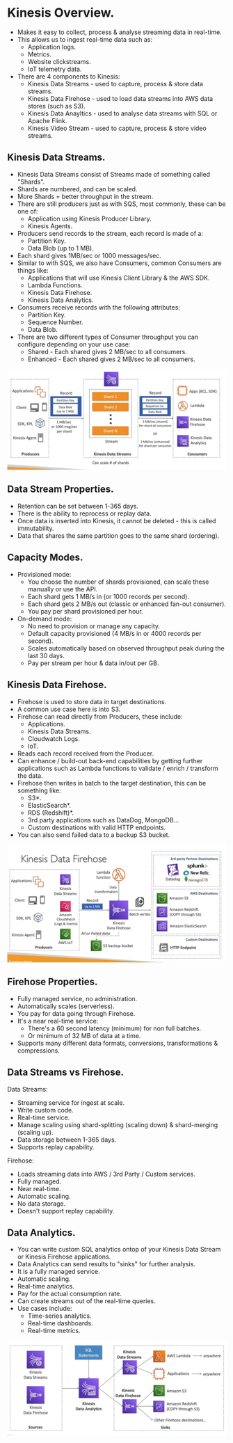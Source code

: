 # **Kinesis Overview.**

* Makes it easy to collect, process & analyse streaming data in real-time.
* This allows us to ingest real-time data such as:
    * Application logs.
    * Metrics.
    * Website clickstreams.
    * IoT telemetry data.
* There are 4 components to Kinesis:
    * Kinesis Data Streams - used to capture, process & store data streams.
    * Kinesis Data Firehose - used to load data streams into AWS data stores (such as S3).
    * Kinesis Data Anayltics - used to analyse data streams with SQL or Apache Flink.
    * Kinesis Video Stream - used to capture, process & store video streams.

## **Kinesis Data Streams.**

* Kinesis Data Streams consist of Streams made of something called "Shards".
* Shards are numbered, and can be scaled.
* More Shards = better throughput in the stream.
* There are still producers just as with SQS, most commonly, these can be one of:
    * Application using Kinesis Producer Library.
    * Kinesis Agents.
* Producers send records to the stream, each record is made of a:
    * Partition Key.
    * Data Blob (up to 1 MB).
* Each shard gives 1MB/sec or 1000 messages/sec.
* Similar to with SQS, we also have Consumers, common Consumers are things like:
    * Applications that will use Kinesis Client Library & the AWS SDK.
    * Lambda Functions.
    * Kinesis Data Firehose.
    * Kinesis Data Analytics.
* Consumers receive records with the following attributes:
    * Partition Key.
    * Sequence Number.
    * Data Blob.
* There are two different types of Consumer throughput you can configure depending on your use case:
    * Shared - Each shared gives 2 MB/sec to all consumers.
    * Enhanced - Each shared gives 2 MB/sec to all consumers.

<img src='./images/KinesisDataStreams.png'>

## **Data Stream Properties.**

* Retention can be set between 1-365 days.
* There is the ability to reprocess or replay data.
* Once data is inserted into Kinesis, it cannot be deleted - this is called immutability.
* Data that shares the same partition goes to the same shard (ordering).

## **Capacity Modes.**

* Provisioned mode:
    * You choose the number of shards provisioned, can scale these manually or use the API.
    * Each shard gets 1 MB/s in (or 1000 records per second).
    * Each shard gets 2 MB/s out (classic or enhanced fan-out consumer).
    * You pay per shard provisioned per hour.
* On-demand mode:
    * No need to provision or manage any capacity.
    * Default capacity provisioned (4 MB/s in or 4000 records per second).
    * Scales automatically based on observed throughput peak during the last 30 days.
    * Pay per stream per hour & data in/out per GB.

## **Kinesis Data Firehose.**

* Firehose is used to store data in target destinations.
* A common use case here is into S3.
* Firehose can read directly from Producers, these include:
    * Applications.
    * Kinesis Data Streams.
    * Cloudwatch Logs.
    * IoT.
* Reads each record received from the Producer.
* Can enhance / build-out back-end capabilities by getting further applications such as Lambda functions to validate / enrich / transform the data.
* Firehose then writes in batch to the target destination, this can be something like:
    * S3*.
    * ElasticSearch*.
    * RDS (Redshift)*.
    * 3rd party applications such as DataDog, MongoDB...
    * Custom destinations with valid HTTP endpoints.
* You can also send failed data to a backup S3 bucket.

<img src='./images/KinesisFirehose.png'>

## **Firehose Properties.**

* Fully managed service, no administration.
* Automatically scales (serverless).
* You pay for data going through Firehose.
* It's a near real-time service:
    * There's a 60 second latency (minimum) for non full batches.
    * Or minimum of 32 MB of data at a time.
* Supports many different data formats, conversions, transformations & compressions.

## **Data Streams vs Firehose.**

Data Streams:
* Streaming service for ingest at scale.
* Write custom code.
* Real-time service.
* Manage scaling using shard-splitting (scaling down) & shard-merging (scaling up).
* Data storage between 1-365 days.
* Supports replay capability.

Firehose:
* Loads streaming data into AWS / 3rd Party / Custom services.
* Fully managed.
* Near real-time.
* Automatic scaling.
* No data storage.
* Doesn't support replay capability.

## **Data Analytics.**

* You can write custom SQL analytics ontop of your Kinesis Data Stream or Kinesis Firehose applications.
* Data Analytics can send results to "sinks" for further analysis.
* It is a fully managed service.
* Automatic scaling.
* Real-time analytics.
* Pay for the actual consumption rate.
* Can create streams out of the real-time queries.
* Use cases include:
    * Time-series analytics.
    * Real-time dashboards.
    * Real-time metrics.

<img src='./images/KinesisDataAnalytics.png'>